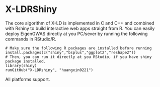 # X-LDRShiny
The core algorithm of X-LD is implemented in C and C++ and combined with Rshiny to build interactive web apps straight from R.
You can easily deploy EigenGWAS directly at you PC/sever by running the following commands in RStudio/R.
~~~
# Make sure the following R packages are installed before running
install.packages(c("shiny","bsplus","ggplot2","reshape2"))
# Then, you can run it directly at you RStudio, if you have shiny package installed.
library(shiny)
runGitHub("X-LDRshiny", "huangxin0221")
~~~
All platforms support.

